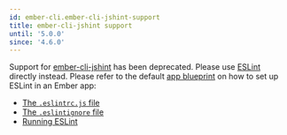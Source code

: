 ```yaml
---
id: ember-cli.ember-cli-jshint-support
title: ember-cli-jshint support
until: '5.0.0'
since: '4.6.0'
---
```


Support for [ember-cli-jshint](https://github.com/ember-cli/ember-cli-jshint) has been deprecated. 
Please use [ESLint](https://eslint.org/) directly instead. Please refer to the 
default [app blueprint](https://github.com/ember-cli/ember-cli/tree/master/blueprints/app/files) 
on how to set up ESLint in an Ember app:

- [The `.eslintrc.js` file](https://github.com/ember-cli/ember-cli/blob/master/blueprints/app/files/.eslintrc.js)
- [The `.eslintignore` file](https://github.com/ember-cli/ember-cli/blob/master/blueprints/app/files/.eslintignore)
- [Running ESLint](https://github.com/ember-cli/ember-cli/blob/master/blueprints/app/files/package.json#L21-L22)
